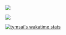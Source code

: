 

![](https://komarev.com/ghpvc/?username=tymsai&color=blueviolet&style=plastic&label=VIEWS)


<a href="https://github.com/tymsai/github-readme-stats">
  <!-- Change the `github-readme-stats.anuraghazra1.vercel.app` to `github-readme-stats.vercel.app`  -->
  <img align="center" src="https://github-readme-stats.vercel.app/api/top-langs/?username=tymsai&layout=compact&theme=material-palenight" />
</a>

[![tymsai's wakatime stats](https://github-readme-stats.vercel.app/api/wakatime?username=tymsai&layout=compact)](https://github.com/tymsai/github-readme-stats)
